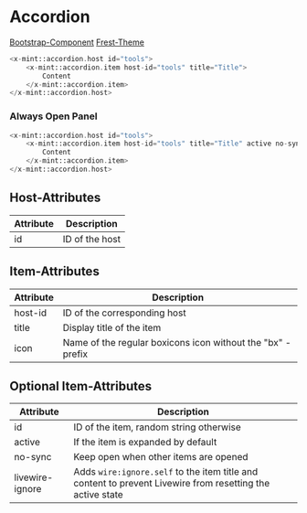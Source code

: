 # Accordion
[Bootstrap-Component](https://getbootstrap.com/docs/5.3/components/accordion/)
[Frest-Theme](https://demos.pixinvent.com/frest-html-admin-template/html/vertical-menu-template-bordered/ui-accordion.html)

```php
<x-mint::accordion.host id="tools">
    <x-mint::accordion.item host-id="tools" title="Title">
        Content
    </x-mint::accordion.item>
</x-mint::accordion.host>
```

### Always Open Panel
```php
<x-mint::accordion.host id="tools">
    <x-mint::accordion.item host-id="tools" title="Title" active no-sync>
        Content
    </x-mint::accordion.item>
</x-mint::accordion.host>
```

## Host-Attributes

| Attribute | Description    |
|-----------|----------------|
| id        | ID of the host |

## Item-Attributes

| Attribute | Description                                                 |
|-----------|-------------------------------------------------------------|
| host-id   | ID of the corresponding host                                |
| title     | Display title of the item                                   |
| icon      | Name of the regular boxicons icon without the "bx" - prefix |

## Optional Item-Attributes
| Attribute       | Description                                                                                               |
|-----------------|-----------------------------------------------------------------------------------------------------------|
| id              | ID of the item, random string otherwise                                                                   |
| active          | If the item is expanded by default                                                                        |
| no-sync         | Keep open when other items are opened                                                                     |
| livewire-ignore | Adds `wire:ignore.self` to the item title and content to prevent Livewire from resetting the active state |
